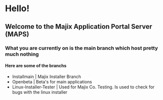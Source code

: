 <h1>Hello!</h1>
<h2> Welcome to the Majix Application Portal Server (MAPS)</h2>
<h3> What you are currently on is the main branch which host pretty much nothing</h3>
<h4>Here are some of the branchs</h4>
<ul>
  <li>Installmain | Majix Installer Branch</li>
  <li>Openbeta | Beta's for main applications</li>
  <li> Linux-Installer-Tester | Used for Majix Co. Testing. Is used to check for bugs with the linux installer</li>
</ul>
